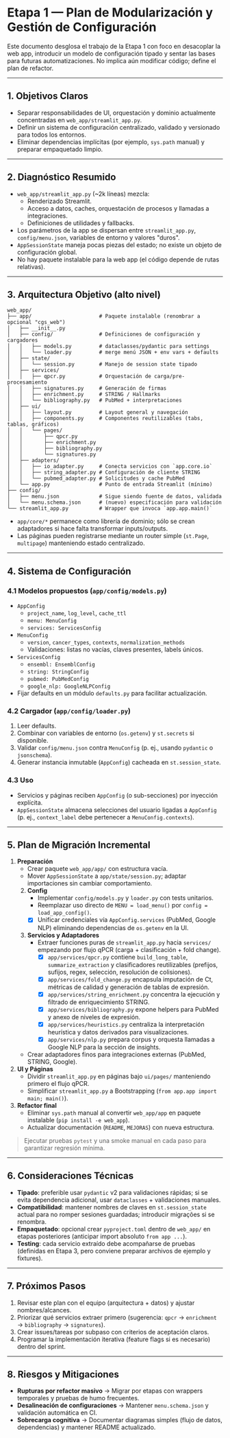 # Etapa 1 — Plan de Modularización y Gestión de Configuración

Este documento desglosa el trabajo de la Etapa 1 con foco en desacoplar la web app, introducir un modelo de configuración tipado y sentar las bases para futuras automatizaciones. No implica aún modificar código; define el plan de refactor.

---

## 1. Objetivos Claros
- Separar responsabilidades de UI, orquestación y dominio actualmente concentradas en `web_app/streamlit_app.py`.
- Definir un sistema de configuración centralizado, validado y versionado para todos los entornos.
- Eliminar dependencias implícitas (por ejemplo, `sys.path` manual) y preparar empaquetado limpio.

---

## 2. Diagnóstico Resumido
- `web_app/streamlit_app.py` (~2k líneas) mezcla:
  - Renderizado Streamlit.
  - Acceso a datos, caches, orquestación de procesos y llamadas a integraciones.
  - Definiciones de utilidades y fallbacks.
- Los parámetros de la app se dispersan entre `streamlit_app.py`, `config/menu.json`, variables de entorno y valores "duros".
- `AppSessionState` maneja pocas piezas del estado; no existe un objeto de configuración global.
- No hay paquete instalable para la web app (el código depende de rutas relativas).

---

## 3. Arquitectura Objetivo (alto nivel)

```
web_app/
├── app/                      # Paquete instalable (renombrar a opcional "cgs_web")
│   ├── __init__.py
│   ├── config/               # Definiciones de configuración y cargadores
│   │   ├── models.py         # dataclasses/pydantic para settings
│   │   └── loader.py         # merge menú JSON + env vars + defaults
│   ├── state/
│   │   └── session.py        # Manejo de session state tipado
│   ├── services/
│   │   ├── qpcr.py           # Orquestación de carga/pre-procesamiento
│   │   ├── signatures.py     # Generación de firmas
│   │   ├── enrichment.py     # STRING / Hallmarks
│   │   └── bibliography.py   # PubMed + interpretaciones
│   ├── ui/
│   │   ├── layout.py         # Layout general y navegación
│   │   ├── components.py     # Componentes reutilizables (tabs, tablas, gráficos)
│   │   └── pages/
│   │       ├── qpcr.py
│   │       ├── enrichment.py
│   │       ├── bibliography.py
│   │       └── signatures.py
│   ├── adapters/
│   │   ├── io_adapter.py     # Conecta servicios con `app.core.io`
│   │   ├── string_adapter.py # Configuración de cliente STRING
│   │   └── pubmed_adapter.py # Solicitudes y cache PubMed
│   └── app.py                # Punto de entrada Streamlit (mínimo)
├── config/
│   ├── menu.json             # Sigue siendo fuente de datos, validada
│   └── menu.schema.json      # (nuevo) especificación para validación
└── streamlit_app.py          # Wrapper que invoca `app.app.main()`
```

- `app/core/*` permanece como librería de dominio; sólo se crean adaptadores si hace falta transformar inputs/outputs.
- Las páginas pueden registrarse mediante un router simple (`st.Page`, `multipage`) manteniendo estado centralizado.

---

## 4. Sistema de Configuración

### 4.1 Modelos propuestos (`app/config/models.py`)
- `AppConfig`
  - `project_name`, `log_level`, `cache_ttl`
  - `menu: MenuConfig`
  - `services: ServicesConfig`
- `MenuConfig`
  - `version`, `cancer_types`, `contexts`, `normalization_methods`
  - Validaciones: listas no vacías, claves presentes, labels únicos.
- `ServicesConfig`
  - `ensembl: EnsemblConfig`
  - `string: StringConfig`
  - `pubmed: PubMedConfig`
  - `google_nlp: GoogleNLPConfig`
- Fijar defaults en un módulo `defaults.py` para facilitar actualización.

### 4.2 Cargador (`app/config/loader.py`)
1. Leer defaults.
2. Combinar con variables de entorno (`os.getenv`) y `st.secrets` si disponible.
3. Validar `config/menu.json` contra `MenuConfig` (p. ej., usando `pydantic` o `jsonschema`).
4. Generar instancia inmutable (`AppConfig`) cacheada en `st.session_state`.

### 4.3 Uso
- Servicios y páginas reciben `AppConfig` (o sub-secciones) por inyección explícita.
- `AppSessionState` almacena selecciones del usuario ligadas a `AppConfig` (p. ej., `context_label` debe pertenecer a `MenuConfig.contexts`).

---

## 5. Plan de Migración Incremental

1. **Preparación**
   - Crear paquete `web_app/app/` con estructura vacía.
   - Mover `AppSessionState` a `app/state/session.py`; adaptar importaciones sin cambiar comportamiento.
   2. **Config**
      - Implementar `config/models.py` y `loader.py` con tests unitarios.
      - Reemplazar uso directo de `MENU = load_menu()` por `config = load_app_config()`.
      - [x] Unificar credenciales vía `AppConfig.services` (PubMed, Google NLP) eliminando dependencias de `os.getenv` en la UI.
   3. **Servicios y Adaptadores**
      - Extraer funciones puras de `streamlit_app.py` hacia `services/` empezando por flujo qPCR (carga + clasificación + fold change).
        - [x] `app/services/qpcr.py` contiene `build_long_table`, `summarize_extraction` y clasificadores reutilizables (prefijos, sufijos, regex, selección, resolución de colisiones).
        - [x] `app/services/fold_change.py` encapsula imputación de Ct, métricas de calidad y generación de tablas de expresión.
        - [x] `app/services/string_enrichment.py` concentra la ejecución y filtrado de enriquecimiento STRING.
        - [x] `app/services/bibliography.py` expone helpers para PubMed y anexo de niveles de expresión.
        - [x] `app/services/heuristics.py` centraliza la interpretación heurística y datos derivados para visualizaciones.
        - [x] `app/services/nlp.py` prepara corpus y orquesta llamadas a Google NLP para la sección de insights.
   - Crear adaptadores finos para integraciones externas (PubMed, STRING, Google).
4. **UI y Páginas**
   - Dividir `streamlit_app.py` en páginas bajo `ui/pages/` manteniendo primero el flujo qPCR.
   - Simplificar `streamlit_app.py` a Bootstrapping (`from app.app import main; main()`).
5. **Refactor final**
   - Eliminar `sys.path` manual al convertir `web_app/app` en paquete instalable (`pip install -e web_app`).
   - Actualizar documentación (`README`, `MEJORAS`) con nueva estructura.

> Ejecutar pruebas `pytest` y una smoke manual en cada paso para garantizar regresión mínima.

---

## 6. Consideraciones Técnicas
- **Tipado**: preferible usar `pydantic` v2 para validaciones rápidas; si se evita dependencia adicional, usar `dataclasses` + validaciones manuales.
- **Compatibilidad**: mantener nombres de claves en `st.session_state` actual para no romper sesiones guardadas; introducir migrações si se renombra.
- **Empaquetado**: opcional crear `pyproject.toml` dentro de `web_app/` en etapas posteriores (anticipar import absoluto `from app ...`).
- **Testing**: cada servicio extraído debe acompañarse de pruebas (definidas en Etapa 3, pero conviene preparar archivos de ejemplo y fixtures).

---

## 7. Próximos Pasos
1. Revisar este plan con el equipo (arquitectura + datos) y ajustar nombres/alcances.
2. Priorizar qué servicios extraer primero (sugerencia: `qpcr` → `enrichment` → `bibliography` → `signatures`).
3. Crear issues/tareas por subpaso con criterios de aceptación claros.
4. Programar la implementación iterativa (feature flags si es necesario) dentro del sprint.

---

## 8. Riesgos y Mitigaciones
- **Rupturas por refactor masivo** → Migrar por etapas con wrappers temporales y pruebas de humo frecuentes.
- **Desalineación de configuraciones** → Mantener `menu.schema.json` y validación automática en CI.
- **Sobrecarga cognitiva** → Documentar diagramas simples (flujo de datos, dependencias) y mantener README actualizado.
